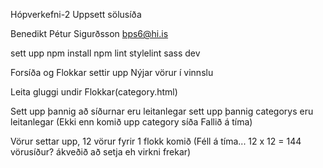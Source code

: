 Hópverkefni-2
Uppsett sölusíða

Benedikt Pétur Sigurðsson
bps6@hi.is


sett upp 
npm install
npm lint
stylelint
sass
dev

Forsíða og Flokkar settir upp
Nýjar vörur í vinnslu

Leita gluggi undir Flokkar(category.html)

Sett upp þannig að síðurnar eru leitanlegar
sett upp þannig categorys eru leitanlegar (Ekki enn komið upp category síða Fallið á tíma)

Vörur settar upp, 12 vörur fyrir 1 flokk komið (Féll á tíma... 12 x 12 = 144 vörusíður? ákveðið að setja eh virkni frekar)

